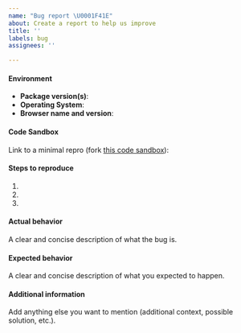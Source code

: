 ```yaml
---
name: "Bug report \U0001F41E"
about: Create a report to help us improve
title: ''
labels: bug
assignees: ''

---
```


#### Environment
- __Package version(s)__: <!-- fill this out -->
- __Operating System__: <!-- fill this out -->
- __Browser name and version__: <!-- fill this out -->

#### Code Sandbox
Link to a minimal repro (fork [this code sandbox](https://codesandbox.io/s/itwinui-react-example-son74)): <!-- here -->

#### Steps to reproduce
1. <!-- fill this out -->
1. <!-- fill this out -->
1. <!-- fill this out -->

#### Actual behavior
A clear and concise description of what the bug is.

#### Expected behavior
A clear and concise description of what you expected to happen.

#### Additional information
Add anything else you want to mention (additional context, possible solution, etc.).
